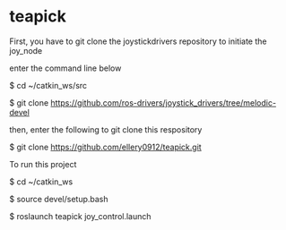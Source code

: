 # teapick

First, you have to git clone the joystickdrivers repository to initiate the joy_node

enter the command line below

$ cd ~/catkin_ws/src

$ git clone https://github.com/ros-drivers/joystick_drivers/tree/melodic-devel

then, enter the following to git clone this respository

$ git clone https://github.com/ellery0912/teapick.git

To run this project

$ cd ~/catkin_ws

$ source devel/setup.bash

$ roslaunch teapick joy_control.launch
